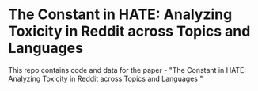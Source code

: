 # The Constant in HATE: Analyzing Toxicity in Reddit across Topics and Languages
This repo contains code and data for the paper - "The Constant in HATE: Analyzing Toxicity in Reddit across Topics
and Languages " 
